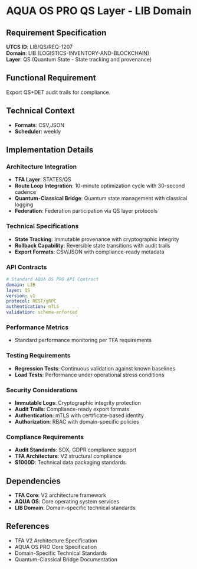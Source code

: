 # AQUA OS PRO QS Layer - LIB Domain

## Requirement Specification

**UTCS ID**: LIB/QS/REQ-1207  
**Domain**: LIB (LOGISTICS-INVENTORY-AND-BLOCKCHAIN)  
**Layer**: QS (Quantum State - State tracking and provenance)  

## Functional Requirement

Export QS+DET audit trails for compliance.

## Technical Context

- **Formats**: CSV,JSON
- **Scheduler**: weekly


## Implementation Details

### Architecture Integration
- **TFA Layer**: STATES/QS
- **Route Loop Integration**: 10-minute optimization cycle with 30-second cadence
- **Quantum-Classical Bridge**: Quantum state management with classical logging
- **Federation**: Federation participation via QS layer protocols

### Technical Specifications

- **State Tracking**: Immutable provenance with cryptographic integrity
- **Rollback Capability**: Reversible state transitions with audit trails
- **Export Formats**: CSV/JSON with compliance-ready metadata

### API Contracts


```yaml
# Standard AQUA OS PRO API Contract
domain: LIB
layer: QS
version: v1
protocol: REST/gRPC
authentication: mTLS
validation: schema-enforced
```

### Performance Metrics

- Standard performance monitoring per TFA requirements

### Testing Requirements

- **Regression Tests**: Continuous validation against known baselines
- **Load Tests**: Performance under operational stress conditions

### Security Considerations

- **Immutable Logs**: Cryptographic integrity protection
- **Audit Trails**: Compliance-ready export formats
- **Authentication**: mTLS with certificate-based identity
- **Authorization**: RBAC with domain-specific policies

### Compliance Requirements

- **Audit Standards**: SOX, GDPR compliance support
- **TFA Architecture**: V2 structural compliance
- **S1000D**: Technical data packaging standards

## Dependencies

- **TFA Core**: V2 architecture framework
- **AQUA OS**: Core operating system services
- **LIB Domain**: Domain-specific technical standards

## References

- TFA V2 Architecture Specification
- AQUA OS PRO Core Specification
- Domain-Specific Technical Standards
- Quantum-Classical Bridge Documentation
